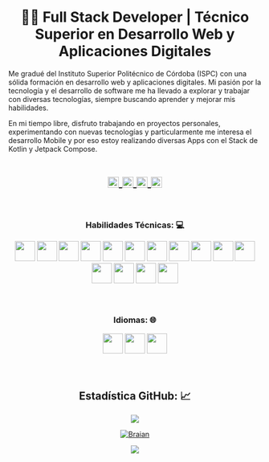<!-- Title -->
<h1 align="center">👨‍💻 Full Stack Developer | Técnico Superior en Desarrollo Web y Aplicaciones Digitales
  <!--<img src="https://raw.githubusercontent.com/iampavangandhi/iampavangandhi/master/gifs/Hi.gif" 
       width="30px">
  </h2>-->
</h1>


<!-- Quote -->
<p align="center">
  

Me gradué del Instituto Superior Politécnico de Córdoba (ISPC) con una sólida formación en desarrollo web y aplicaciones digitales. Mi pasión por la tecnología y el desarrollo de software me ha llevado a explorar y trabajar con diversas tecnologías, siempre buscando aprender y mejorar mis habilidades.

En mi tiempo libre, disfruto trabajando en proyectos personales, experimentando con nuevas tecnologías y particularmente me interesa el desarrollo Mobile y por eso estoy realizando diversas Apps con el Stack de Kotlin y Jetpack Compose.
</p>
  
  <!-- Social Network -->
<h1 align="center">
<a href="https://www.instagram.com/braianmxoviedo/">
  <img align="center" 
       alt="Braian's Instagram" 
       width="22px" 
       src="https://user-images.githubusercontent.com/55005374/103146167-0b04ac00-470b-11eb-84fc-db4b7299e4ef.png" />
  </a>
  
<a href="https://www.linkedin.com/in/braian-maximiliano-oviedo-1b54931a9/">
  <img align="center" 
       alt="Linkedin" 
       width="22px" 
       src="https://user-images.githubusercontent.com/55005374/103146171-312a4c00-470b-11eb-8839-992580bb8206.png" />
  </a>

  <a href="https://twitter.com/Braian7221">
  <img align="center" 
       alt="Twitter" 
       width="22px" 
       src="https://i.imgur.com/HBVsbge.png" />
  </a>
  
<a href="mailto:braianoviedo2141@gmail.com">
  <img align="center" 
       alt="Gmail" 
       width="22px" 
       src="https://user-images.githubusercontent.com/55005374/103146250-0d1b3a80-470c-11eb-8ead-a92232d45d6e.png" />
  </a>
</h1>




<!-- Background -->

<!-- I do add this "&nbsp;" because I can't center the GIFT, let me know if you know how do it 
![banner_purple_color_scheme_with_the_words_Bra-transformed](https://github.com/BraianOviedo/BraianOviedo/assets/59296070/f358b390-8c14-4593-ab81-76412a55e67c)-->

&nbsp;

<!-- Technical Skills -->
<p><H3 align="center"><strong> Habilidades Técnicas: 💻 </strong></p>
  
  <code><img height="40" src="https://i.imgur.com/ee9OJ2z.png"></code>
  <code><img height="40" src="https://i.imgur.com/ZVikQcx.png"></code> 
  <code><img height="40" src="https://i.imgur.com/RRVMR9s.png"></code> 
  <code><img height="40" src="https://i.imgur.com/SN6Zv2y.png"></code>
  <code><img height="40" src="https://i.imgur.com/rE9YgCW.png"></code>
  <code><img height="40" src="https://i.imgur.com/JrFWkli.png"></code> 
  <code><img height="40" src="https://i.imgur.com/Xq9HL7o.png"></code> 
  <code><img height="40" src="https://i.imgur.com/Jaaifr7.png"></code>
  <code><img height="40" src="https://i.imgur.com/ce5mthL.png"></code>
  <code><img height="40" src="https://user-images.githubusercontent.com/55005374/95686779-5fdd5f80-0bbd-11eb-9a0b-8eb90d565518.png"></code>
  <code><img height="40" src="https://i.imgur.com/6aQBuTa.png"></code>
  <code><img height="40" src="https://i.imgur.com/OsuLaJc.png"></code>
  <code><img height="40" src="https://user-images.githubusercontent.com/55005374/95687670-51de0d80-0bc2-11eb-826b-83fb8c5ec221.png"></code>
  <code><img height="40" src="https://user-images.githubusercontent.com/55005374/100187906-b7eecd80-2eae-11eb-8074-b65db8dfaecb.png"></code>
  <code><img height="40" src="https://user-images.githubusercontent.com/55005374/95687701-80f47f00-0bc2-11eb-89f5-a1a8e6788aeb.png"></code>

  </p>
  
&nbsp;  

  <!-- Skills to learn -->
<p><H3 align="center"><strong>Idiomas: 🌐</strong></p>
  <code><img height="40" src="https://i.imgur.com/mykgQma.png"></code>
  <code><img height="40" src="https://i.imgur.com/yiBwI3l.png"></code>
  <code><img height="40" src="https://i.imgur.com/E5RKDEM.png"></code>

  
  </p>
&nbsp;

<!-- GitHub Stats -->
<H2 align="center"><strong>Estadística GitHub: 📈
  </strong>
</H2>
    <p align="center">
      <div align="center">
    </p>

<span width="140px"></span>

<a href="https://github.com/BraianOviedo">
  <img align="center"
       src="https://github-readme-streak-stats.herokuapp.com/?user=BraianOviedo&theme=midnight-purple&hide_border=false" />
</a>

<span width="140px"></span>

    
<a href="https://github.com/BraianOviedo?tab=repositories">
  <img align="center" 
       src="https://github-readme-stats.vercel.app/api?username=BraianOviedo&theme=midnight-purple&hide_border=false&include_all_commits=false&count_private=false" 
       alt='Braian's favorite languages" />
</a>

<span width="140px"></span>
  
<a href="https://github.com/BraianOviedo">
  <img align="center"
       src="https://github-readme-stats.vercel.app/api/top-langs/?username=BraianOviedo&theme=midnight-purple&hide_border=false&include_all_commits=false&count_private=false&layout=compact" />
</a>
